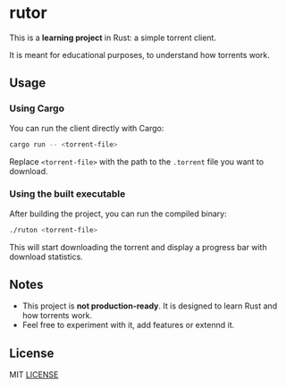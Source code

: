 # rutor

This is a **learning project** in Rust: a simple torrent client.

It is meant for educational purposes, to understand how torrents work.

## Usage

### Using Cargo

You can run the client directly with Cargo:

```bash
cargo run -- <torrent-file>
```

Replace `<torrent-file>` with the path to the `.torrent` file you want to download.

### Using the built executable

After building the project, you can run the compiled binary:

```bash
./ruton <torrent-file>
```

This will start downloading the torrent and display a progress bar with download statistics.

## Notes

- This project is **not production-ready**. It is designed to learn Rust and how torrents work.
- Feel free to experiment with it, add features or extennd it.

## License

MIT [LICENSE](./LICENSE)
